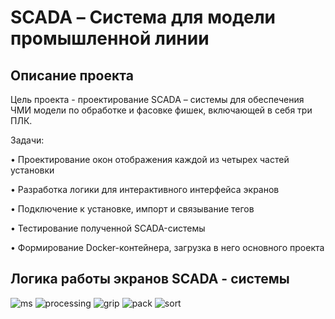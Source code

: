 # SCADA – Система для модели промышленной линии
## Описание проекта
Цель проекта - проектирование SCADA – системы для обеспечения ЧМИ модели по обработке и фасовке фишек, включающей в себя три ПЛК.

Задачи: 

• Проектирование окон отображения каждой из четырех частей установки

• Разработка логики для интерактивного интерфейса экранов

• Подключение к установке, импорт и связывание тегов

• Тестирование полученной SCADA-системы

• Формирование Docker-контейнера, загрузка в него основного проекта

## Логика работы экранов SCADA - системы


![ms](https://github.com/user-attachments/assets/4c4771f1-f526-45cd-979e-67b3e5664e60)
![processing](https://github.com/user-attachments/assets/393f9762-ad15-410e-87cb-a2499a38607d)
![grip](https://github.com/user-attachments/assets/8ba92567-0c79-4a2d-a182-60a2e65ff947)
![pack](https://github.com/user-attachments/assets/bd73a06f-2eee-4d02-af2c-4f682327500f)
![sort](https://github.com/user-attachments/assets/51d9da9b-7e31-407c-adce-824aca708e9d)
